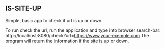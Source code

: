 ## IS-SITE-UP

Simple, basic app to check if url is up or down.

To run check the url, run the application and type into browser search-bar:
http://localhost:8080/check?url=https://www.your-exemple.com
The program will return the information if the site is up or down.
